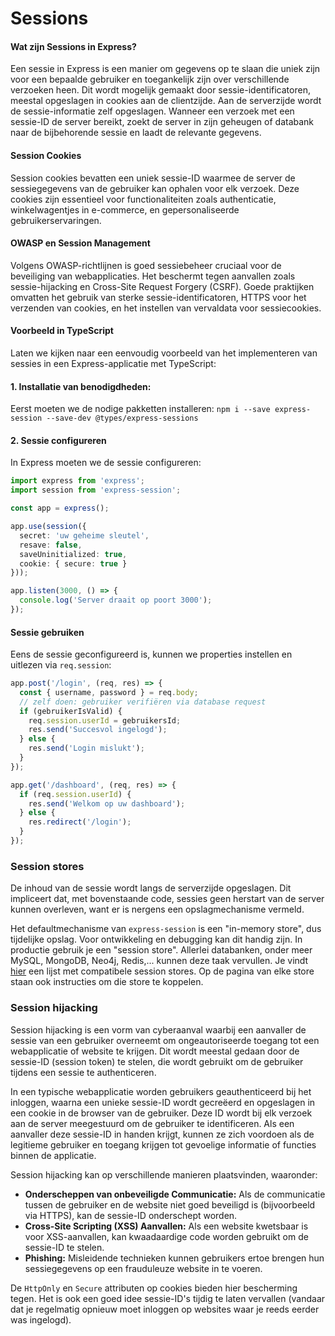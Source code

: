 # Sessions

#### Wat zijn Sessions in Express?

Een sessie in Express is een manier om gegevens op te slaan die uniek zijn voor een bepaalde gebruiker en toegankelijk zijn over verschillende verzoeken heen. Dit wordt mogelijk gemaakt door sessie-identificatoren, meestal opgeslagen in cookies aan de clientzijde. Aan de serverzijde wordt de sessie-informatie zelf opgeslagen. Wanneer een verzoek met een sessie-ID de server bereikt, zoekt de server in zijn geheugen of databank naar de bijbehorende sessie en laadt de relevante gegevens.

#### Session Cookies

Session cookies bevatten een uniek sessie-ID waarmee de server de sessiegegevens van de gebruiker kan ophalen voor elk verzoek. Deze cookies zijn essentieel voor functionaliteiten zoals authenticatie, winkelwagentjes in e-commerce, en gepersonaliseerde gebruikerservaringen.

#### OWASP en Session Management

Volgens OWASP-richtlijnen is goed sessiebeheer cruciaal voor de beveiliging van webapplicaties. Het beschermt tegen aanvallen zoals sessie-hijacking en Cross-Site Request Forgery (CSRF). Goede praktijken omvatten het gebruik van sterke sessie-identificatoren, HTTPS voor het verzenden van cookies, en het instellen van vervaldata voor sessiecookies.

#### Voorbeeld in TypeScript

Laten we kijken naar een eenvoudig voorbeeld van het implementeren van sessies in een Express-applicatie met TypeScript:

#### 1. Installatie van benodigdheden:

Eerst moeten we de nodige pakketten installeren: `npm i --save express-session --save-dev @types/express-sessions`

#### 2. Sessie configureren

In Express moeten we de sessie configureren:

```typescript
import express from 'express';
import session from 'express-session';

const app = express();

app.use(session({
  secret: 'uw geheime sleutel',
  resave: false,
  saveUninitialized: true,
  cookie: { secure: true }
}));

app.listen(3000, () => {
  console.log('Server draait op poort 3000');
});

```

#### Sessie gebruiken

Eens de sessie geconfigureerd is, kunnen we properties instellen en uitlezen via `req.session`:

```typescript
app.post('/login', (req, res) => {
  const { username, password } = req.body;
  // zelf doen: gebruiker verifiëren via database request
  if (gebruikerIsValid) {
    req.session.userId = gebruikersId;
    res.send('Succesvol ingelogd');
  } else {
    res.send('Login mislukt');
  }
});

app.get('/dashboard', (req, res) => {
  if (req.session.userId) {
    res.send('Welkom op uw dashboard');
  } else {
    res.redirect('/login');
  }
});

```

### Session stores

De inhoud van de sessie wordt langs de serverzijde opgeslagen. Dit impliceert dat, met bovenstaande code, sessies geen herstart van de server kunnen overleven, want er is nergens een opslagmechanisme vermeld.

Het defaultmechanisme van `express-session` is een "in-memory store", dus tijdelijke opslag. Voor ontwikkeling en debugging kan dit handig zijn. In productie gebruik je een "session store". Allerlei databanken, onder meer MySQL, MongoDB, Neo4j, Redis,... kunnen deze taak vervullen. Je vindt [hier](https://www.npmjs.com/package/express-session#compatible-session-stores) een lijst met compatibele session stores. Op de pagina van elke store staan ook instructies om die store te koppelen.

### Session hijacking

Session hijacking is een vorm van cyberaanval waarbij een aanvaller de sessie van een gebruiker overneemt om ongeautoriseerde toegang tot een webapplicatie of website te krijgen. Dit wordt meestal gedaan door de sessie-ID (session token) te stelen, die wordt gebruikt om de gebruiker tijdens een sessie te authenticeren.

In een typische webapplicatie worden gebruikers geauthenticeerd bij het inloggen, waarna een unieke sessie-ID wordt gecreëerd en opgeslagen in een cookie in de browser van de gebruiker. Deze ID wordt bij elk verzoek aan de server meegestuurd om de gebruiker te identificeren. Als een aanvaller deze sessie-ID in handen krijgt, kunnen ze zich voordoen als de legitieme gebruiker en toegang krijgen tot gevoelige informatie of functies binnen de applicatie.

Session hijacking kan op verschillende manieren plaatsvinden, waaronder:

* **Onderscheppen van onbeveiligde Communicatie:** Als de communicatie tussen de gebruiker en de website niet goed beveiligd is (bijvoorbeeld via HTTPS), kan de sessie-ID onderschept worden.
* **Cross-Site Scripting (XSS) Aanvallen:** Als een website kwetsbaar is voor XSS-aanvallen, kan kwaadaardige code worden gebruikt om de sessie-ID te stelen.
* **Phishing:** Misleidende technieken kunnen gebruikers ertoe brengen hun sessiegegevens op een frauduleuze website in te voeren.

De `HttpOnly` en `Secure` attributen op cookies bieden hier bescherming tegen. Het is ook een goed idee sessie-ID's tijdig te laten vervallen (vandaar dat je regelmatig opnieuw moet inloggen op websites waar je reeds eerder was ingelogd).
